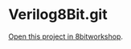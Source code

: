Verilog8Bit.git
=====

[Open this project in 8bitworkshop](http://8bitworkshop.com/redir.html?platform=verilog&githubURL=https%3A%2F%2Fgithub.com%2FBeaker73%2FVerilog8Bit&file=Computer.v).
